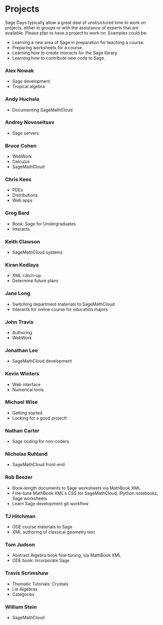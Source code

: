 

# Projects

Sage Days typically allow a great deal of unstructured time to work on projects, either in groups or with the assistance of experts that are available.  Please plan to have a project to work on.  Examples could be: 

* Learning a new area of Sage in preparation for teaching a course. 
* Preparing worksheets for a course. 
* Learning how to create interacts for the Sage library. 
* Learning how to contribute new code to Sage. 

### Alex Nowak

* Sage development  
* Tropical algebra 

### Andy Huchala

* Documenting SageMathCloud 

### Andrey Novoseltsev

* Sage servers 

### Bruce Cohen

* WebWork 
* Calculus 
* SageMathCloud 

### Chris Kees

* PDEs 
* Distributions 
* Web apps 

### Greg Bard

* Book: Sage for Undergraduates 
* Interacts 

### Keith Clawson

* SageMathCloud systems 

### Kiran Kedlaya

* XML catch-up 
* Determine future plans 

### Jane Long

* Switching department materials to SageMathCloud 
* Interacts for online course for education majors 

### John Travis

* Authoring 
* WebWork 

### Jonathan Lee

* SageMathCloud development 

### Kevin Winters

* Web interface 
* Numerical tools 

### Michael Wise

* Getting started 
* Looking for a good project! 

### Nathan Carter

* Sage coding for non-coders 

### Nicholas Ruhland

* SageMathCloud front-end 

### Rob Beezer

* Book-length documents to Sage worksheets via MathBook XML 
* Fine-tune MathBook XML's CSS for SageMathCloud, iPython notebooks, Sage worksheets 
* Learn Sage development git workflow 

### TJ Hitchman

* ODE course materials to Sage 
* XML authoring of classical geometry text 

### Tom Judson

* Abstract Algebra book fine-tuning, via MathBook XML 
* ODE book: incorporate Sage 

### Travis Scrimshaw

* Thematic Tutorials: Crystals 
* Lie Algebras 
* Categories 

### William Stein

* SageMathCloud 